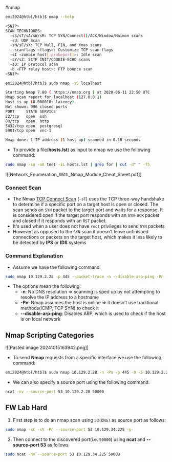 #nmap

```bash
emi2024@htb[/htb]$ nmap --help

<SNIP>
SCAN TECHNIQUES:
  -sS/sT/sA/sW/sM: TCP SYN/Connect()/ACK/Window/Maimon scans
  -sU: UDP Scan
  -sN/sF/sX: TCP Null, FIN, and Xmas scans
  --scanflags <flags>: Customize TCP scan flags
  -sI <zombie host[:probeport]>: Idle scan
  -sY/sZ: SCTP INIT/COOKIE-ECHO scans
  -sO: IP protocol scan
  -b <FTP relay host>: FTP bounce scan
<SNIP>
```


```bash
emi2024@htb[/htb]$ sudo nmap -sS localhost

Starting Nmap 7.80 ( https://nmap.org ) at 2020-06-11 22:50 UTC
Nmap scan report for localhost (127.0.0.1)
Host is up (0.000010s latency).
Not shown: 996 closed ports
PORT     STATE SERVICE
22/tcp   open  ssh
80/tcp   open  http
5432/tcp open  postgresql
5901/tcp open  vnc-1

Nmap done: 1 IP address (1 host up) scanned in 0.18 seconds
```

- To provide a file(**hosts.lst**) as input to nmap we use the following command:
```bash
sudo nmap -sn -oA tnet -iL hosts.lst | grep for | cut -d" " -f5
```

![[Network_Enumeration_With_Nmap_Module_Cheat_Sheet.pdf]]

### Connect Scan
- The Nmap [TCP Connect Scan](https://nmap.org/book/scan-methods-connect-scan.html) (`-sT`) uses the TCP three-way handshake to determine if a specific port on a target host is open or closed. The scan sends an `SYN` packet to the target port and waits for a response. It is considered open if the target port responds with an `SYN-ACK` packet and closed if it responds with an `RST` packet.
- It's used when a user does not have `root` privileges to send `SYN` packets
- However, as opposed to the `SYN` scan it doesn't leave unfinished connections or packets on the target host, which makes it less likely to be detected by **IPS** or **IDS** systems


### Command Explanation

- Assume we have the following command:
```bash
sudo nmap 10.129.2.28 -p 445 --packet-trace -n --disable-arp-ping -Pn
```

- The options mean the following:
	- **-n**: No DNS resolution => scanning is sped up by not attempting to resolve the IP address to a hostname
	- **-Pn**: Nmap assumes the host is online => it doesn't use traditional methods(ICMP, TCP SYN) to check it
	- **--disable-arp-ping**: Disables ARP, which is used to check if the host is on local network


## Nmap Scripting Categories

![[Pasted image 20241015163942.png]]


- To send **Nmap** requests from a specific interface we use the following command:
```bash
emi2024@htb[/htb]$ sudo nmap 10.129.2.28 -n -Pn -p 445 -O -S 10.129.2.200 -e tun0
```

- We can also specify a source port using the following command:
```bash
ncat -nv --source-port 53 10.129.2.28 50000
```


## FW Lab Hard

1. First step is to do an nmap scan using `53(DNS)` as source port as follows:
```bash
sudo nmap -sC -sV -Pn --source-port 53 10.129.34.225 -p-
```

2. Then connect to the discovered port(i.e. `50000`) using **ncat** and **--source-port 53** as follows
```bash
sudo ncat -nv --source-port 53 10.129.34.225 50000
```

